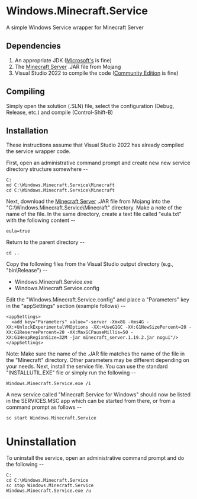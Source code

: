 # Windows.Minecraft.Service
A simple Windows Service wrapper for Minecraft Server

## Dependencies
1. An appropriate JDK ([Microsoft's](https://docs.microsoft.com/en-us/java/openjdk/download) is fine)
2. The [Minecraft Server](https://www.minecraft.net/en-us/download/server) .JAR file from Mojang
3. Visual Studio 2022 to compile the code ([Community Edition](https://visualstudio.microsoft.com/downloads/) is fine)
## Compiling
Simply open the solution (.SLN) file, select the configuration (Debug, Release, etc.) and compile (Control-Shift-B)
## Installation
These instructions assume that Visual Studio 2022 has already compiled the service wrapper code.

First, open an administrative command prompt and create new new service directory structure somewhere --
```
C:
md C:\Windows.Minecraft.Service\Minecraft
cd C:\Windows.Minecraft.Service\Minecraft
```
Next, download the [Minecraft Server](https://www.minecraft.net/en-us/download/server) .JAR file from Mojang into the "C:\Windows.Minecraft.Service\Minecraft" directory. Make a note of the name of the file. In the same directory, create a text file called "eula.txt" with the following content --
```
eula=true
```
Return to the parent directory --
```
cd ..
```
Copy the following files from the Visual Studio output directory (e.g., "bin\Release") --
* Windows.Minecraft.Service.exe
* Windows.Minecraft.Service.config

Edit the "Windows.Minecraft.Service.config" and place a "Parameters" key in the "appSettings" section (example follows) --
```
<appSettings>
  <add key="Parameters" value="-server -Xmx8G -Xms4G -XX:+UnlockExperimentalVMOptions -XX:+UseG1GC -XX:G1NewSizePercent=20 -XX:G1ReservePercent=20 -XX:MaxGCPauseMillis=50 -XX:G1HeapRegionSize=32M -jar minecraft_server.1.19.2.jar nogui"/>
</appSettings>
```
Note: Make sure the name of the .JAR file matches the name of the file in the "Minecraft" directory. Other parameters may be different depending on your needs.
Next, install the service file. You can use the standard "INSTALLUTIL.EXE" file or simply run the following --
```
Windows.Minecraft.Service.exe /i
```
A new service called "Minecraft Service for Windows" should now be listed in the SERVICES.MSC app which can be started from there, or from a command prompt as follows --
```
sc start Windows.Minecraft.Service
```
# Uninstallation
To uninstall the service, open an administrative command prompt and do the following --
```
C:
cd C:\Windows.Minecraft.Service
sc stop Windows.Minecraft.Service
Windows.Minecraft.Service.exe /u
```

